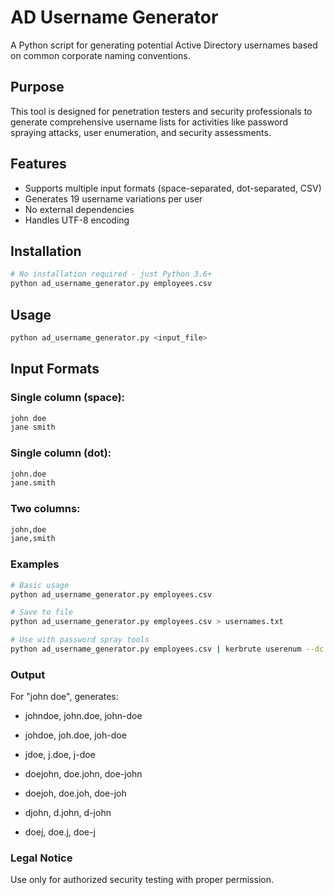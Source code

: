 # AD Username Generator

A Python script for generating potential Active Directory usernames based on common corporate naming conventions.

## Purpose
This tool is designed for penetration testers and security professionals to generate comprehensive username lists for activities like password spraying attacks, user enumeration, and security assessments.

## Features
- Supports multiple input formats (space-separated, dot-separated, CSV)
- Generates 19 username variations per user
- No external dependencies
- Handles UTF-8 encoding

## Installation
```bash
# No installation required - just Python 3.6+
python ad_username_generator.py employees.csv
```

## Usage
```bash
python ad_username_generator.py <input_file>
```

## Input Formats
### Single column (space):
```bash
john doe
jane smith
```
### Single column (dot):
```bash
john.doe
jane.smith
```
### Two columns:
```bash
john,doe
jane,smith
```

### Examples
```bash
# Basic usage
python ad_username_generator.py employees.csv

# Save to file
python ad_username_generator.py employees.csv > usernames.txt

# Use with password spray tools
python ad_username_generator.py employees.csv | kerbrute userenum --dc DC_IP [IP]
```
### Output
For "john doe", generates:

- johndoe, john.doe, john-doe

- johdoe, joh.doe, joh-doe

- jdoe, j.doe, j-doe

- doejohn, doe.john, doe-john

- doejoh, doe.joh, doe-joh

- djohn, d.john, d-john

- doej, doe.j, doe-j

### Legal Notice
Use only for authorized security testing with proper permission.
